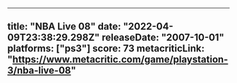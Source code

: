 
---
title: "NBA Live 08"
date: "2022-04-09T23:38:29.298Z"
releaseDate: "2007-10-01"
platforms: ["ps3"]
score: 73
metacriticLink: "https://www.metacritic.com/game/playstation-3/nba-live-08"
---
